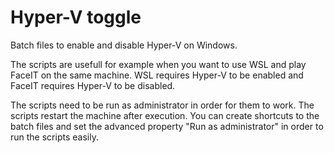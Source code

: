 # Hyper-V toggle

Batch files to enable and disable Hyper-V on Windows.

The scripts are usefull for example when you want to use WSL and play FaceIT on
the same machine. WSL requires Hyper-V to be enabled and FaceIT requires Hyper-V
to be disabled.

The scripts need to be run as administrator in order for them to work. The
scripts restart the machine after execution. You can create shortcuts to the
batch files and set the advanced property "Run as administrator" in order to run
the scripts easily.
